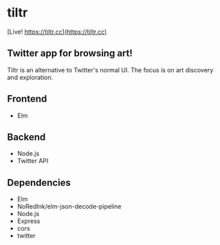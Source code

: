 # tiltr

[Live! https://tiltr.cc](https://tiltr.cc)

## Twitter app for browsing art!

Tiltr is an alternative to Twitter's normal UI. The focus is on art discovery and exploration.

## Frontend

- Elm

## Backend

- Node.js
- Twitter API

## Dependencies

- Elm
- NoRedInk/elm-json-decode-pipeline
- Node.js
- Express
- cors
- twitter